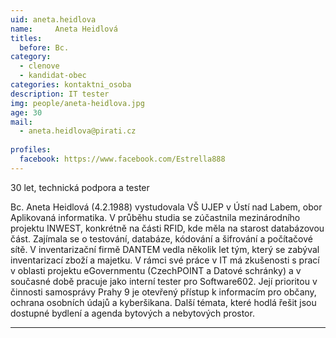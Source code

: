 ```yaml
---
uid: aneta.heidlova
name:     Aneta Heidlová
titles:
  before: Bc.
category:
  - clenove
  - kandidat-obec
categories: kontaktni_osoba
description: IT tester
img: people/aneta-heidlova.jpg
age: 30
mail:
  - aneta.heidlova@pirati.cz
 
profiles:
  facebook: https://www.facebook.com/Estrella888
---
```


30 let, technická podpora a tester

Bc. Aneta Heidlová (4.2.1988) vystudovala VŠ UJEP v Ústí nad Labem, obor Aplikovaná informatika. V průběhu studia se zúčastnila mezinárodního projektu INWEST, konkrétně na části RFID, kde měla na starost databázovou část. Zajímala se o testování, databáze, kódování a šifrování a počítačové sítě. V inventarizační firmě DANTEM vedla několik let tým, který se zabýval inventarizací zboží a majetku. V rámci své práce v IT má zkušenosti s prací v oblasti projektu eGovernmentu (CzechPOINT a Datové schránky) a v současné době pracuje jako interní tester pro Software602. Její prioritou v činnosti samosprávy Prahy 9 je otevřený přístup k informacím pro občany, ochrana osobních údajů a kyberšikana. Další témata, které hodlá řešit jsou dostupné bydlení a agenda bytových a nebytových prostor.

---